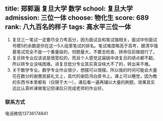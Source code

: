 title: 郑郭涵 复旦大学 数学
school: 复旦大学
admission: 三位一体
choose: 物化生
score: 689
rank: 八九百名的样子
tags: 高水平三位一体
---

1.   复旦三一笔试一定要尽全力考高分，因为面试会和笔试强相关，面试中你面试号模5的余数是你在这一5人组里笔试的排名。笔试难度略高于高考，跟清华强基笔试完全不是一个重量级的，但题量大，不要去检查，拼命往前做就行了。
2.   复旦转专业应该说是很宽松的，而且个人感觉这届姚中进复旦的绩点都不戳，所以转专业没啥困难。进复旦低分专业其实真没啥大不了的，转出来不难。
3.   关于数学专业。数学专业作业很少，想摆可以很摆。所以我的时间可能会大量花在数分的谢惠民裴礼文上，高代的谢启鸿白皮书上。课上可以睡觉，因为教的东西书本里都有（仅限于大一），课后看一遍再辅以大量的刷题，效果其实远比认真听课做笔记但课后只完成老师的作业好。

### 联系方式

电话微信13736174841